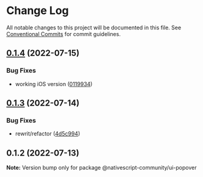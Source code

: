 # Change Log

All notable changes to this project will be documented in this file.
See [Conventional Commits](https://conventionalcommits.org) for commit guidelines.

## [0.1.4](https://github.com/nativescript-community/ui-popover/compare/v0.1.3...v0.1.4) (2022-07-15)


### Bug Fixes

* working iOS version ([0119934](https://github.com/nativescript-community/ui-popover/commit/0119934d4e99b44ef2b14186dcc8a92db9844e06))





## [0.1.3](https://github.com/nativescript-community/ui-popover/compare/v0.1.2...v0.1.3) (2022-07-14)


### Bug Fixes

* rewrit/refactor ([4d5c994](https://github.com/nativescript-community/ui-popover/commit/4d5c9941b9865fb3af086c3c65e7c5419610e1da))





## 0.1.2 (2022-07-13)

**Note:** Version bump only for package @nativescript-community/ui-popover
